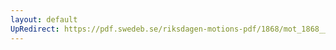 ```yaml
---
layout: default
UpRedirect: https://pdf.swedeb.se/riksdagen-motions-pdf/1868/mot_1868__ak__00283.pdf
---
```

